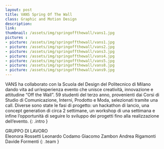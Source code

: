 ```yaml
---
layout: post
title: VANS Spring Of The Wall
class: Graphic and Motion Design
description: 
link: 
thumbnail: /assets/img/springoffthewall/vans1.jpg
pictures : 
- picture: /assets/img/springoffthewall/vans1.jpg
- picture: /assets/img/springoffthewall/vans2.jpg
- picture: /assets/img/springoffthewall/vans3.jpg
- picture: /assets/img/springoffthewall/vans4.jpg
- picture: /assets/img/springoffthewall/vans5.jpg
- picture: /assets/img/springoffthewall/vans8.jpg
- picture: /assets/img/springoffthewall/vans9.jpg
---
```

VANS ha collaborato con la Scuola del Design del Politecnico di Milano dando vita ad un’esperienza evento che unisce creatività, innovazione e attitudine “Off the Wall”. 59 studenti del terzo anno, provenienti dai Corsi di Studio di Comunicazione, Interni, Prodotto e Moda, selezionati tramite una call. Diverse sono state le fasi di progetto: un hackathon di lancio, una concept generation di circa 2 settimane, un workshop di una settimana e infine l’opportunità di seguire lo sviluppo dei progetti fino alla realizzazione dell’evento.
{: .intro }

GRUPPO DI LAVORO <br>
Eleonora Rossetti Leonardo Codamo Giacomo Zambon Andrea Rigamonti Davide Formenti
{: .team }

